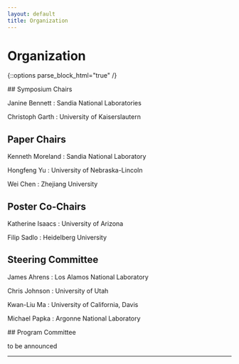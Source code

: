 ```yaml
---
layout: default
title: Organization
---
```


# Organization

{::options parse_block_html="true" /}

<div class="left">
## Symposium Chairs

Janine Bennett
: Sandia National Laboratories

Christoph Garth
: University of Kaiserslautern

## Paper Chairs

Kenneth Moreland
: Sandia National Laboratory

Hongfeng Yu
: University of Nebraska-Lincoln

Wei Chen
: Zhejiang University

## Poster Co-Chairs

Katherine Isaacs
: University of Arizona

Filip Sadlo
: Heidelberg University

## Steering Committee

James Ahrens
: Los Alamos National Laboratory

Chris Johnson
: University of Utah

Kwan-Liu Ma
: University of California, Davis

Michael Papka
: Argonne National Laboratory
</div>

<div class="right">
## Program Committee

to be announced
</div>

- - -